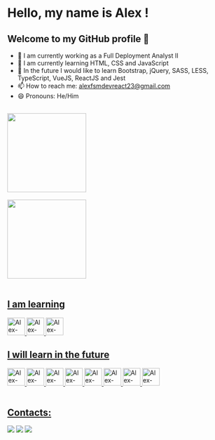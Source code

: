 # Hello, my name is Alex !

## Welcome to my GitHub profile 👋

- 🔭 I am currently working as a Full Deployment Analyst II
- 🌱 I am currently learning HTML, CSS and JavaScript
- 📘 In the future I would like to learn Bootstrap, jQuery, SASS, LESS, TypeScript, VueJS, ReactJS and Jest
- 📫 How to reach me: [alexfsmdevreact23@gmail.com](mailto:alexfsmdevreact23@gmail.com)
- 😄 Pronouns: He/Him

<br>

<div>
  <a href="https://github.com/alexfsm23">
  <img height="180em" src="https://github-readme-stats.vercel.app/api/top-langs/?username=alexfsm2023&layout=compact&langs_count=7&theme=tokyonight"/>
    <br><br>
  <img height="180em" src="https://github-readme-stats.vercel.app/api?username=alexfsm2023&show_icons=true&theme=tokyonight&include_all_commits=true&count_private=true"/>
</div>

<br>

## I am learning

<div>
  <img src="https://cdn.jsdelivr.net/gh/devicons/devicon/icons/html5/html5-original.svg" width="40" height="40" alt="Alex-HTML"/>
  <img src="https://cdn.jsdelivr.net/gh/devicons/devicon/icons/css3/css3-original.svg" width="40" height="40" alt="Alex-CSS"/>
    <img src="https://cdn.jsdelivr.net/gh/devicons/devicon/icons/javascript/javascript-original.svg" width="40" height="40" alt="Alex-Javascript"/>
</div>

## I will learn in the future

<div>
    <img src="https://cdn.jsdelivr.net/gh/devicons/devicon/icons/jquery/jquery-original.svg" width="40" height="40" alt="Alex-JQuery"/>
  <img src="https://cdn.jsdelivr.net/gh/devicons/devicon/icons/bootstrap/bootstrap-original.svg" width="40" height="40" alt="Alex-Bootstrap"/>
  <img src="https://cdn.jsdelivr.net/gh/devicons/devicon/icons/sass/sass-original.svg" width="40" height="40" alt="Alex-SASS"/>
  <img src="https://cdn.jsdelivr.net/gh/devicons/devicon/icons/less/less-plain-wordmark.svg" width="40" height="40" alt="Alex-LESS"/>
  <img src="https://cdn.jsdelivr.net/gh/devicons/devicon/icons/typescript/typescript-original.svg" width="40" height="40" alt="Alex-Typescript"/>
  <img src="https://cdn.jsdelivr.net/gh/devicons/devicon/icons/vuejs/vuejs-original.svg" width="40" height="40" alt="Alex-VueJS"/>
  <img src="https://cdn.jsdelivr.net/gh/devicons/devicon/icons/react/react-original.svg" width="40" height="40" alt="Alex-ReactJS"/>
  <img src="https://cdn.jsdelivr.net/gh/devicons/devicon/icons/jest/jest-plain.svg" width="40" height="40" alt="Alex-Jest"/>
</div>
 
<br>
  
## Contacts:

<div>
  <a href = "mailto:alexfsmdevreact23@gmail.com"><img src="https://img.shields.io/badge/Gmail-D14836?style=for-the-badge&logo=gmail&logoColor=white" target="_blank"></a>
  <a href="https://www.linkedin.com/in/alex-fernando-0542aa279/" target="_blank"><img src="https://img.shields.io/badge/-LinkedIn-%230077B5?style=for-the-badge&logo=linkedin&logoColor=white" target="_blank"></a>   
  <a href="https://github.com/AlexFSM2023" target="_blank"><img src="https://img.shields.io/badge/-GitHub-%23000000?style=for-the-badge&logo=GitHub&logoColor=white" target="_blank"></a>   
</div>

